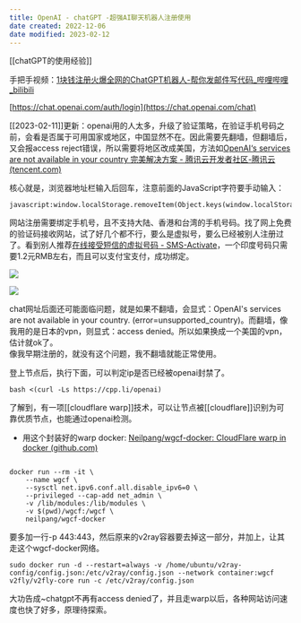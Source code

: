 ```yaml
---
title: OpenAI - chatGPT -超强AI聊天机器人注册使用
date created: 2022-12-06
date modified: 2023-02-12
---
```


[[chatGPT的使用经验]]

手把手视频：[1块钱注册火爆全网的ChatGPT机器人-帮你发邮件写代码_哔哩哔哩_bilibili](https://www.bilibili.com/video/BV1GW4y1g7sV/?spm_id_from=444.41.list.card_archive.click&vd_source=c16ee9cfb2023d2af8428dbfe604b72f)

[https://chat.openai.com/auth/login](https://chat.openai.com/chat)

[[2023-02-11]]更新：openai用的人太多，升级了验证策略，在验证手机号码之前，会看是否属于可用国家或地区，中国显然不在。因此需要先翻墙，但翻墙后，又会报access reject错误，所以需要将地区改成美国，方法如[OpenAI‘s services are not available in your country 完美解决方案 - 腾讯云开发者社区-腾讯云 (tencent.com)](https://cloud.tencent.com/developer/article/2190198)

核心就是，浏览器地址栏输入后回车，注意前面的JavaScript字符要手动输入：

```
javascript:window.localStorage.removeItem(Object.keys(window.localStorage).find(i=>i.startsWith('@@auth0spajs')))
```

网站注册需要绑定手机号，且不支持大陆、香港和台湾的手机号码。找了网上免费的验证码接收网站，试了好几个都不行，要么是虚拟号，要么已经被别人注册过了。看到别人推荐[在线接受短信的虚拟号码 - SMS-Activate](https://sms-activate.org/cn)，一个印度号码只需要1.2元RMB左右，而且可以支付宝支付，成功绑定。

![](https://img.oldwinter.top/20221206203232.png)

![](https://img.oldwinter.top/20221206203202.png)

chat网址后面还可能面临问题，就是如果不翻墙，会显式：OpenAI's services are not available in your country. (error=unsupported_country)。而翻墙，像我用的是日本的vpn，则显式：access denied。所以如果换成一个美国的vpn，估计就ok了。  
像我早期注册的，就没有这个问题，我不翻墙就能正常使用。

登上节点后，执行下面，可以判定ip是否已经被openai封禁了。

```shell
bash <(curl -Ls https://cpp.li/openai)
```

了解到，有一项[[cloudflare warp]]技术，可以让节点被[[cloudflare]]识别为可靠优质节点，也能通过openai检测。

- 用这个封装好的warp docker: [Neilpang/wgcf-docker: CloudFlare warp in docker (github.com)](https://github.com/Neilpang/wgcf-docker)

```

docker run --rm -it \
    --name wgcf \
    --sysctl net.ipv6.conf.all.disable_ipv6=0 \
    --privileged --cap-add net_admin \
    -v /lib/modules:/lib/modules \
    -v $(pwd)/wgcf:/wgcf \
    neilpang/wgcf-docker

```

要多加一行-p 443:443，然后原来的v2ray容器要去掉这一部分，并加上，让其走这个wgcf-docker网络。

```
sudo docker run -d --restart=always -v /home/ubuntu/v2ray-config/config.json:/etc/v2ray/config.json --network container:wgcf       v2fly/v2fly-core run -c /etc/v2ray/config.json
```

大功告成~chatgpt不再有access denied了，并且走warp以后，各种网站访问速度也快了好多，原理待探索。
